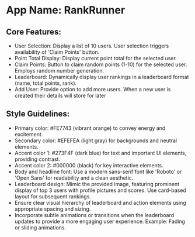 # **App Name**: RankRunner

## Core Features:

- User Selection: Display a list of 10 users. User selection triggers availability of 'Claim Points' button.
- Point Total Display: Display current point total for the selected user.
- Claim Points: Button to claim random points (1-10) for the selected user. Employs random number generation.
- Leaderboard: Dynamically display user rankings in a leaderboard format (name, total points, rank).
- Add User: Provide option to add more users. When a new user is created their details will store for later

## Style Guidelines:

- Primary color: #FE7743 (vibrant orange) to convey energy and excitement.
- Secondary color: #EFEFEA (light gray) for backgrounds and neutral elements.
- Accent color 1: #273F4F (dark blue) for text and important UI elements, providing contrast.
- Accent color 2: #000000 (black) for key interactive elements.
- Body and headline font: Use a modern sans-serif font like 'Roboto' or 'Open Sans' for readability and a clean aesthetic.
- Leaderboard design: Mimic the provided image, featuring prominent display of top 3 users with profile pictures and scores. Use card-based layout for subsequent rankings.
- Ensure clear visual hierarchy of leaderboard and action elements using appropriate spacing and sizing.
- Incorporate subtle animations or transitions when the leaderboard updates to provide a more engaging user experience. Example: Fading or sliding animations.